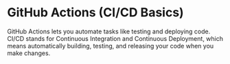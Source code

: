 # GitHub Actions (CI/CD Basics)

GitHub Actions lets you automate tasks like testing and deploying code. CI/CD stands for Continuous Integration and Continuous Deployment, which means automatically building, testing, and releasing your code when you make changes.
